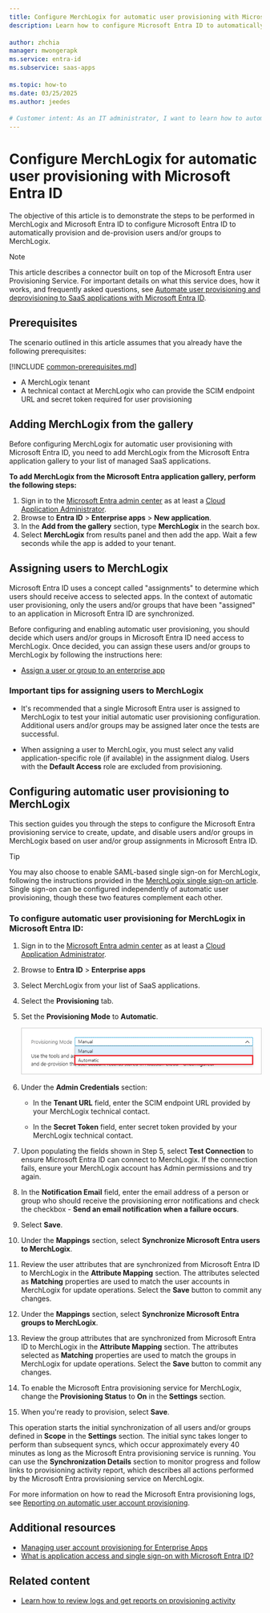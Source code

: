 ```yaml
---
title: Configure MerchLogix for automatic user provisioning with Microsoft Entra ID
description: Learn how to configure Microsoft Entra ID to automatically provision and de-provision user accounts to MerchLogix.

author: zhchia
manager: mwongerapk
ms.service: entra-id
ms.subservice: saas-apps

ms.topic: how-to
ms.date: 03/25/2025
ms.author: jeedes

# Customer intent: As an IT administrator, I want to learn how to automatically provision and deprovision user accounts from Microsoft Entra ID to Merchlogix so that I can streamline the user management process and ensure that users have the appropriate access to Merchlogix.
---
```


# Configure MerchLogix for automatic user provisioning with Microsoft Entra ID

The objective of this article is to demonstrate the steps to be performed in MerchLogix and Microsoft Entra ID to configure Microsoft Entra ID to automatically provision and de-provision users and/or groups to MerchLogix.

> [!NOTE]
> This article describes a connector built on top of the Microsoft Entra user Provisioning Service. For important details on what this service does, how it works, and frequently asked questions, see [Automate user provisioning and deprovisioning to SaaS applications with Microsoft Entra ID](~/identity/app-provisioning/user-provisioning.md).

## Prerequisites

The scenario outlined in this article assumes that you already have the following prerequisites:

[!INCLUDE [common-prerequisites.md](~/identity/saas-apps/includes/common-prerequisites.md)]
* A MerchLogix tenant
* A technical contact at MerchLogix who can provide the SCIM endpoint URL and secret token required for user provisioning

## Adding MerchLogix from the gallery

Before configuring MerchLogix for automatic user provisioning with Microsoft Entra ID, you need to add MerchLogix from the Microsoft Entra application gallery to your list of managed SaaS applications.

**To add MerchLogix from the Microsoft Entra application gallery, perform the following steps:**

1. Sign in to the [Microsoft Entra admin center](https://entra.microsoft.com) as at least a [Cloud Application Administrator](~/identity/role-based-access-control/permissions-reference.md#cloud-application-administrator).
1. Browse to **Entra ID** > **Enterprise apps** > **New application**.
1. In the **Add from the gallery** section, type **MerchLogix** in the search box.
1. Select **MerchLogix** from results panel and then add the app. Wait a few seconds while the app is added to your tenant.

## Assigning users to MerchLogix

Microsoft Entra ID uses a concept called "assignments" to determine which users should receive access to selected apps. In the context of automatic user provisioning, only the users and/or groups that have been "assigned" to an application in Microsoft Entra ID are synchronized. 

Before configuring and enabling automatic user provisioning, you should decide which users and/or groups in Microsoft Entra ID need access to MerchLogix. Once decided, you can assign these users and/or groups to MerchLogix by following the instructions here:

* [Assign a user or group to an enterprise app](~/identity/enterprise-apps/assign-user-or-group-access-portal.md)

### Important tips for assigning users to MerchLogix

* It's recommended that a single Microsoft Entra user is assigned to MerchLogix to test your initial automatic user provisioning configuration. Additional users and/or groups may be assigned later once the tests are successful.

* When assigning a user to MerchLogix, you must select any valid application-specific role (if available) in the assignment dialog. Users with the **Default Access** role are excluded from provisioning.

## Configuring automatic user provisioning to MerchLogix 

This section guides you through the steps to configure the Microsoft Entra provisioning service to create, update, and disable users and/or groups in MerchLogix based on user and/or group assignments in Microsoft Entra ID.

> [!TIP]
> You may also choose to enable SAML-based single sign-on for MerchLogix, following the instructions provided in the [MerchLogix single sign-on  article](merchlogix-tutorial.md). Single sign-on can be configured independently of automatic user provisioning, though these two features complement each other.

<a name='to-configure-automatic-user-provisioning-for-merchlogix-in-azure-ad'></a>

### To configure automatic user provisioning for MerchLogix in Microsoft Entra ID:

1. Sign in to the [Microsoft Entra admin center](https://entra.microsoft.com) as at least a [Cloud Application Administrator](~/identity/role-based-access-control/permissions-reference.md#cloud-application-administrator).
1. Browse to **Entra ID** > **Enterprise apps**

2. Select MerchLogix from your list of SaaS applications.

3. Select the **Provisioning** tab.

4. Set the **Provisioning Mode** to **Automatic**.

	![Screenshot of the Provisioning Mode dropdown list with the Automatic option called out.](common/provisioning-automatic.png)

5. Under the **Admin Credentials** section:

	* In the **Tenant URL** field, enter the SCIM endpoint URL provided by your MerchLogix technical contact.

	* In the **Secret Token** field, enter secret token provided by your MerchLogix technical contact.

6. Upon populating the fields shown in Step 5, select **Test Connection** to ensure Microsoft Entra ID can connect to MerchLogix. If the connection fails, ensure your MerchLogix account has Admin permissions and try again.

7. In the **Notification Email** field, enter the email address of a person or group who should receive the provisioning error notifications and check the checkbox - **Send an email notification when a failure occurs**.

8. Select **Save**.

9. Under the **Mappings** section, select **Synchronize Microsoft Entra users to MerchLogix**.

10. Review the user attributes that are synchronized from Microsoft Entra ID to MerchLogix in the **Attribute Mapping** section. The attributes selected as **Matching** properties are used to match the user accounts in MerchLogix for update operations. Select the **Save** button to commit any changes.

11. Under the **Mappings** section, select **Synchronize Microsoft Entra groups to MerchLogix**.

12. Review the group attributes that are synchronized from Microsoft Entra ID to MerchLogix in the **Attribute Mapping** section. The attributes selected as **Matching** properties are used to match the groups in MerchLogix for update operations. Select the **Save** button to commit any changes.

13. To enable the Microsoft Entra provisioning service for MerchLogix, change the **Provisioning Status** to **On** in the **Settings** section.

14. When you're ready to provision, select **Save**.

This operation starts the initial synchronization of all users and/or groups defined in **Scope** in the **Settings** section. The initial sync takes longer to perform than subsequent syncs, which occur approximately every 40 minutes as long as the Microsoft Entra provisioning service is running. You can use the **Synchronization Details** section to monitor progress and follow links to provisioning activity report, which describes all actions performed by the Microsoft Entra provisioning service on MerchLogix.

For more information on how to read the Microsoft Entra provisioning logs, see [Reporting on automatic user account provisioning](~/identity/app-provisioning/check-status-user-account-provisioning.md).

## Additional resources

* [Managing user account provisioning for Enterprise Apps](~/identity/app-provisioning/configure-automatic-user-provisioning-portal.md)
* [What is application access and single sign-on with Microsoft Entra ID?](~/identity/enterprise-apps/what-is-single-sign-on.md)

## Related content

* [Learn how to review logs and get reports on provisioning activity](~/identity/app-provisioning/check-status-user-account-provisioning.md)

